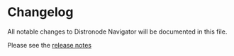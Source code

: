 # Changelog

All notable changes to Distronode Navigator will be documented in this file.

Please see the [release notes](https://github.com/distronode/distronode-navigator/releases)
